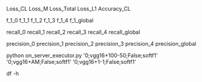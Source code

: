 Loss_CL
Loss_M
Loss_Total
Loss_L1
Accuracy_CL

f_1_0
f_1_1
f_1_2
f_1_3
f_1_4
f_1_global

recall_0
recall_1
recall_2
recall_3
recall_4
recall_global

precision_0
precision_1
precision_2
precision_3
precision_4
precision_global



python on_server_executor.py '0;vgg16+100-50;False;softf1' '0;vgg16+AM;False;softf1' '0;vgg16+1-1;False;softf1' 

df -h